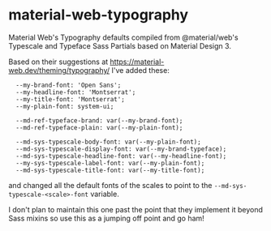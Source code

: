 # material-web-typography
Material Web's Typography defaults compiled from @material/web's Typescale and Typeface Sass Partials based on Material Design 3.

Based on their suggestions at https://material-web.dev/theming/typography/ I've added these:

``` 
  --my-brand-font: 'Open Sans';
  --my-headline-font: 'Montserrat';
  --my-title-font: 'Montserrat';
  --my-plain-font: system-ui;

  --md-ref-typeface-brand: var(--my-brand-font);
  --md-ref-typeface-plain: var(--my-plain-font);

  --md-sys-typescale-body-font: var(--my-plain-font);
  --md-sys-typescale-display-font: var(--my-brand-typeface);
  --md-sys-typescale-headline-font: var(--my-headline-font);
  --my-sys-typescale-label-font: var(--my-plain-font);
  --md-sys-typescale-title-font: var(--my-title-font);

```

and changed all the default fonts of the scales to point to the ```--md-sys-typescale-<scale>-font``` variable.

I don't plan to maintain this one past the point that they implement it beyond Sass mixins so use this as a jumping off point and go ham!
